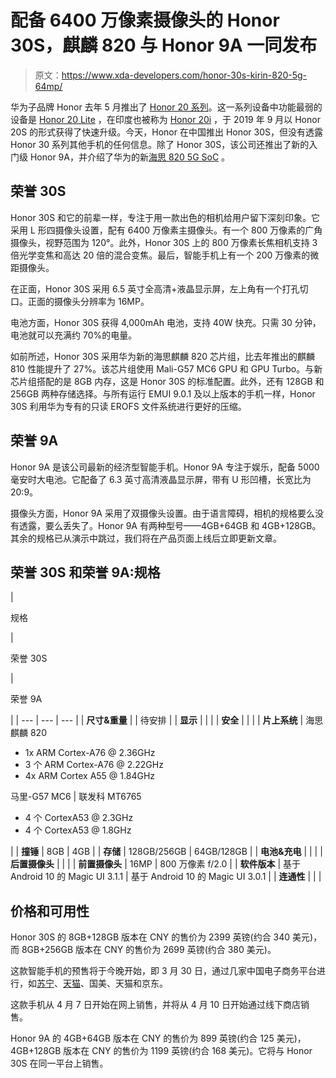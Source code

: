 # 配备 6400 万像素摄像头的 Honor 30S，麒麟 820 与 Honor 9A 一同发布

> 原文：<https://www.xda-developers.com/honor-30s-kirin-820-5g-64mp/>

华为子品牌 Honor 去年 5 月推出了 [Honor 20 系列](https://www.xda-developers.com/honor-20-pro-specifications-features-pricing-availability/)。这一系列设备中功能最弱的设备是 [Honor 20 Lite](https://www.xda-developers.com/honor-20-lite-32mp-front-triple-rear-camera-kirin-710/) ，在印度也被称为 [Honor 20i](https://www.xda-developers.com/honor-20i-first-impressions-camera-versatility-early-mid-range/) ，于 2019 年 9 月以 Honor 20S 的形式获得了快速升级。今天，Honor 在中国推出 Honor 30S，但没有透露 Honor 30 系列其他手机的任何信息。除了 Honor 30S，该公司还推出了新的入门级 Honor 9A，并介绍了华为的新[海思 820 5G SoC](https://www.xda-developers.com/huawei-launches-hisilicon-kirin-820-5g-chipset/) 。

## 荣誉 30S

Honor 30S 和它的前辈一样，专注于用一款出色的相机给用户留下深刻印象。它采用 L 形四摄像头设置，配有 6400 万像素主摄像头。有一个 800 万像素的广角摄像头，视野范围为 120°。此外，Honor 30S 上的 800 万像素长焦相机支持 3 倍光学变焦和高达 20 倍的混合变焦。最后，智能手机上有一个 200 万像素的微距摄像头。

在正面，Honor 30S 采用 6.5 英寸全高清+液晶显示屏，左上角有一个打孔切口。正面的摄像头分辨率为 16MP。

电池方面，Honor 30S 获得 4,000mAh 电池，支持 40W 快充。只需 30 分钟，电池就可以充满约 70%的电量。

如前所述，Honor 30S 采用华为新的海思麒麟 820 芯片组，比去年推出的麒麟 810 性能提升了 27%。该芯片组使用 Mali-G57 MC6 GPU 和 GPU Turbo。与新芯片组搭配的是 8GB 内存，这是 Honor 30S 的标准配置。此外，还有 128GB 和 256GB 两种存储选择。与所有运行 EMUI 9.0.1 及以上版本的手机一样，Honor 30S 利用华为专有的只读 EROFS 文件系统进行更好的压缩。

## 荣誉 9A

Honor 9A 是该公司最新的经济型智能手机。Honor 9A 专注于娱乐，配备 5000 毫安时大电池。它配备了 6.3 英寸高清液晶显示屏，带有 U 形凹槽，长宽比为 20:9。

摄像头方面，Honor 9A 采用了双摄像头设置。由于语言障碍，相机的规格要么没有透露，要么丢失了。Honor 9A 有两种型号——4GB+64GB 和 4GB+128GB。其余的规格已从演示中跳过，我们将在产品页面上线后立即更新文章。

## 荣誉 30S 和荣誉 9A:规格

| 

规格

 | 

荣誉 30S

 | 

荣誉 9A

 |
| --- | --- | --- |
| **尺寸&重量** |  | 待安排 |
| **显示** |  |  |
| **安全** |  |  |
| **片上系统** | 海思麒麟 820

*   1x ARM Cortex-A76 @ 2.36GHz
*   3 个 ARM Cortex-A76 @ 2.22GHz
*   4x ARM Cortex A55 @ 1.84GHz

马里-G57 MC6 | 联发科 MT6765

*   4 个 CortexA53 @ 2.3GHz
*   4 个 CortexA53 @ 1.8GHz

 |
| **撞锤** | 8GB | 4GB |
| **存储** | 128GB/256GB | 64GB/128GB |
| **电池&充电** |  |  |
| **后置摄像头** |  |  |
| **前置摄像头** | 16MP | 800 万像素 f/2.0 |
| **软件版本** | 基于 Android 10 的 Magic UI 3.1.1 | 基于 Android 10 的 Magic UI 3.0.1 |
| **连通性** |  |  |

## 价格和可用性

Honor 30S 的 8GB+128GB 版本在 CNY 的售价为 2399 英镑(约合 340 美元)，而 8GB+256GB 版本在 CNY 的售价为 2699 英镑(约合 380 美元)。

这款智能手机的预售将于今晚开始，即 3 月 30 日，通过几家中国电子商务平台进行，如[苏宁](https://product.suning.com/0000000000/11737481811.html)、[天猫](https://sale.vmall.com/honornew.html?cid=98990?fromBanner=home_content_%E8%8D%A3%E8%80%8030S)、国美、天猫和京东。

这款手机从 4 月 7 日开始在网上销售，并将从 4 月 10 日开始通过线下商店销售。

Honor 9A 的 4GB+64GB 版本在 CNY 的售价为 899 英镑(约合 125 美元)，4GB+128GB 版本在 CNY 的售价为 1199 英镑(约合 168 美元)。它将与 Honor 30S 在同一平台上销售。